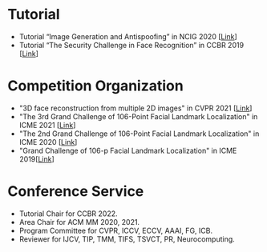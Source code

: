 <br/>

<!--
Journal Papers Highlights
======
<iframe src="https://www.youtube.com/embed/K5_VnSci9uE" 
    width="200" 
    frameborder="0" 
    allowfullscreen>
</iframe>

<br/>

<iframe src="https://www.youtube.com/embed/b3gUwkJJuRs" 
    width="400" 
    height="225"
    frameborder="0" 
    allowfullscreen>
</iframe>

<br/>
--> 


Tutorial
======
* Tutorial “Image Generation and Antispoofing” in NCIG 2020 [<a href="http://ncig2020.csig.org.cn/%e5%9b%be%e5%83%8f%e7%94%9f%e6%88%90%e4%b8%8e%e9%98%b2%e4%bc%aa/">Link</a>]
* Tutorial “The Security Challenge in Face Recognition” in CCBR 2019 [<a href="http://www.ccbr99.cn/tutorials.jsp">Link</a>]

Competition Organization
======
* "3D face reconstruction from multiple 2D images" in CVPR 2021 [<a href="http://www.picdataset.com/challenge/task/3dface/">Link</a>]
* "The 3rd Grand Challenge of 106-Point Facial Landmark Localization" in ICME 2021 [<a href="https://fllc3-icme2021.github.io/index.html">Link</a>]
* "The 2nd Grand Challenge of 106-Point Facial Landmark Localization" in ICME 2020 [<a href="https://fllc-icpr2020.github.io/home/">Link</a>]
* "Grand Challenge of 106-p Facial Landmark Localization" in ICME 2019[<a href="https://facial-landmarks-localization-challenge.github.io">Link</a>]

Conference Service
======
* Tutorial Chair for CCBR 2022.
* Area Chair for ACM MM 2020, 2021.
* Program Committee for CVPR, ICCV, ECCV, AAAI, FG, ICB.
* Reviewer for IJCV, TIP, TMM, TIFS, TSVCT, PR, Neurocomputing.
